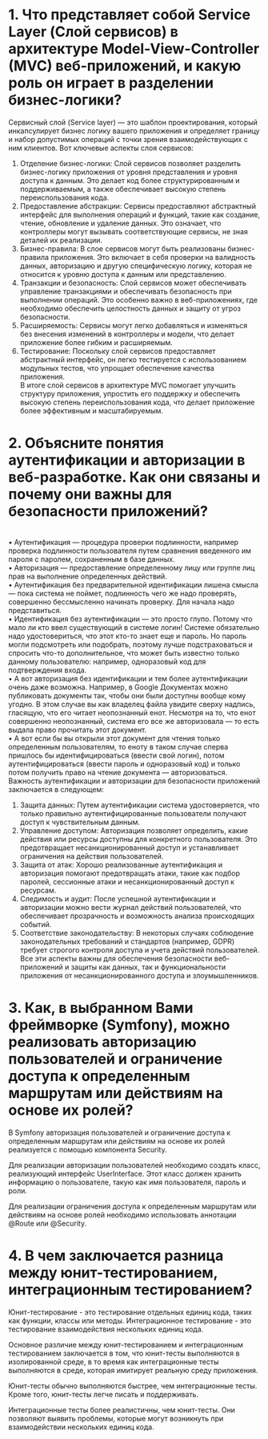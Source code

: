 # 1. Что представляет собой Service Layer (Слой сервисов) в архитектуре Model-View-Controller (MVC) веб-приложений, и какую роль он играет в разделении бизнес-логики?


Сервисный слой (Service layer) — это шаблон проектирования, который инкапсулирует бизнес логику вашего приложения и определяет границу и набор допустимых операций с точки зрения взаимодействующих с ним клиентов.
Вот ключевые аспекты слоя сервисов:
1.	Отделение бизнес-логики: Слой сервисов позволяет разделить бизнес-логику приложения от уровня представления и уровня доступа к данным. Это делает код более структурированным и поддерживаемым, а также обеспечивает высокую степень переиспользования кода.
2.	Предоставление абстракции: Сервисы предоставляют абстрактный интерфейс для выполнения операций и функций, такие как создание, чтение, обновление и удаление данных. Это означает, что контроллеры могут вызывать соответствующие сервисы, не зная деталей их реализации.
3.	Бизнес-правила: В слое сервисов могут быть реализованы бизнес-правила приложения. Это включает в себя проверки на валидность данных, авторизацию и другую специфическую логику, которая не относится к уровню доступа к данным или представлению.
4.	Транзакции и безопасность: Слой сервисов может обеспечивать управление транзакциями и обеспечивать безопасность при выполнении операций. Это особенно важно в веб-приложениях, где необходимо обеспечить целостность данных и защиту от угроз безопасности.
5.	Расширяемость: Сервисы могут легко добавляться и изменяться без внесения изменений в контроллеры и модели, что делает приложение более гибким и расширяемым.
6.	Тестирование: Поскольку слой сервисов предоставляет абстрактный интерфейс, он легко тестируется с использованием модульных тестов, что упрощает обеспечение качества приложения.
<br>В итоге слой сервисов в архитектуре MVC помогает улучшить структуру приложения, упростить его поддержку и обеспечить высокую степень переиспользования кода, что делает приложение более эффективным и масштабируемым.</br>



# 2. Объясните понятия аутентификации и авторизации в веб-разработке. Как они связаны и почему они важны для безопасности приложений?

<br>•	Аутентификация — процедура проверки подлинности, например проверка подлинности пользователя путем сравнения введенного им пароля с паролем, сохраненным в базе данных.
<br>•	Авторизация — предоставление определенному лицу или группе лиц прав на выполнение определенных действий.
<br>•	Аутентификация без предварительной идентификации лишена смысла — пока система не поймет, подлинность чего же надо проверять, совершенно бессмысленно начинать проверку. Для начала надо представиться.
<br>•	Идентификация без аутентификации — это просто глупо. Потому что мало ли кто ввел существующий в системе логин! Системе обязательно надо удостовериться, что этот кто-то знает еще и пароль. Но пароль могли подсмотреть или подобрать, поэтому лучше подстраховаться и спросить что-то дополнительное, что может быть известно только данному пользователю: например, одноразовый код для подтверждения входа.
<br>•	А вот авторизация без идентификации и тем более аутентификации очень даже возможна. Например, в Google Документах можно публиковать документы так, чтобы они были доступны вообще кому угодно. В этом случае вы как владелец файла увидите сверху надпись, гласящую, что его читает неопознанный енот. Несмотря на то, что енот совершенно неопознанный, система его все же авторизовала — то есть выдала право прочитать этот документ.
<br>•	А вот если бы вы открыли этот документ для чтения только определенным пользователям, то еноту в таком случае сперва пришлось бы идентифицироваться (ввести свой логин), потом аутентифицироваться (ввести пароль и одноразовый код) и только потом получить право на чтение документа — авторизоваться.
<br>Важность аутентификации и авторизации для безопасности приложений заключается в следующем:
1.	Защита данных: Путем аутентификации система удостоверяется, что только правильно аутентифицированные пользователи получают доступ к чувствительным данным.
2.	Управление доступом: Авторизация позволяет определить, какие действия или ресурсы доступны для конкретного пользователя. Это предотвращает несанкционированный доступ и устанавливает ограничения на действия пользователей.
3.	Защита от атак: Хорошо реализованные аутентификация и авторизация помогают предотвращать атаки, такие как подбор паролей, сессионные атаки и несанкционированный доступ к ресурсам.
4.	Следимость и аудит: После успешной аутентификации и авторизации можно вести журнал действий пользователей, что обеспечивает прозрачность и возможность анализа происходящих событий.
5.	Соответствие законодательству: В некоторых случаях соблюдение законодательных требований и стандартов (например, GDPR) требует строгого контроля доступа и учета действий пользователей.
<br>Все эти аспекты важны для обеспечения безопасности веб-приложений и защиты как данных, так и функциональности приложения от несанкционированного доступа и злоумышленников.</br>



# 3. Как, в выбранном Вами фреймворке (Symfony), можно реализовать авторизацию пользователей и ограничение доступа к определенным маршрутам или действиям на основе их ролей?

В Symfony авторизация пользователей и ограничение доступа к определенным маршрутам или действиям на основе их ролей реализуется с помощью компонента Security.

Для реализации авторизации пользователей необходимо создать класс, реализующий интерфейс UserInterface. Этот класс должен хранить информацию о пользователе, такую как имя пользователя, пароль и роли.

Для реализации ограничения доступа к определенным маршрутам или действиям на основе ролей необходимо использовать аннотации @Route или @Security.


# 4. В чем заключается разница между юнит-тестированием, интеграционным тестированием?

Юнит-тестирование - это тестирование отдельных единиц кода, таких как функции, классы или методы. Интеграционное тестирование - это тестирование взаимодействия нескольких единиц кода.

Основное различие между юнит-тестированием и интеграционным тестированием заключается в том, что юнит-тесты выполняются в изолированной среде, в то время как интеграционные тесты выполняются в среде, которая имитирует реальную среду приложения.

Юнит-тесты обычно выполняются быстрее, чем интеграционные тесты. Кроме того, юнит-тесты легче писать и поддерживать.

Интеграционные тесты более реалистичны, чем юнит-тесты. Они позволяют выявить проблемы, которые могут возникнуть при взаимодействии нескольких единиц кода.
